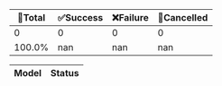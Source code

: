 🚀Total|✅Success|❌Failure|🚫Cancelled|
-----|-------|-------|-------|
0|0|0|0|
100.0%|nan|nan|nan|


| Model   | Status   |
|---------|----------|